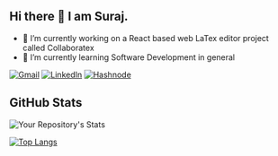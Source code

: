 ## Hi there 👋 I am Suraj.


- 🔭 I’m currently working on a React based web LaTex editor project called Collaboratex
- 🌱 I’m currently learning Software Development in general

[![Gmail](https://img.shields.io/badge/Gmail-D14836?&logo=gmail&logoColor=white)](mailto:surajth64@gmail.com)
[![LinkedIn](https://img.shields.io/badge/LinkedIn-%230077B5.svg?logo=linkedin&logoColor=white)](https://www.linkedin.com/in/suthamakes/) 
[![Hashnode](https://img.shields.io/badge/Hashnode-2962FF?&logo=hashnode&logoColor=white)](https://sutha.hashnode.dev/)

## GitHub Stats

![Your Repository's Stats](https://github-readme-stats.vercel.app/api?username=suthamakes&show_icons=true&theme=dark)

[![Top Langs](https://github-readme-stats.vercel.app/api/top-langs/?username=suthamakes&layout=compact&theme=dark)](https://github.com/suthamakes/github-readme-stats)
